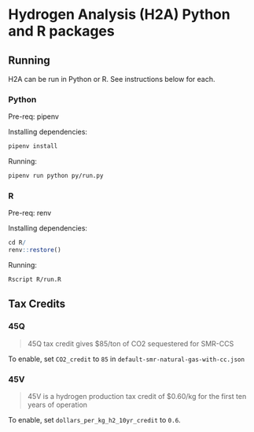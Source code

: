 # Hydrogen Analysis (H2A) Python and R packages

## Running

H2A can be run in Python or R. See instructions below for each.

### Python

Pre-req: pipenv

Installing dependencies:

```bash
pipenv install
```

Running:
  
```bash
pipenv run python py/run.py
```

### R

Pre-req: renv

Installing dependencies:

```R
cd R/
renv::restore()
```

Running:
  
```bash
Rscript R/run.R
```

## Tax Credits

### 45Q

> 45Q tax credit gives $85/ton of CO2 sequestered for SMR-CCS

To enable, set `CO2_credit` to `85` in `default-smr-natural-gas-with-cc.json`

### 45V

> 45V is a hydrogen production tax credit of $0.60/kg for the first ten years of operation

To enable, set `dollars_per_kg_h2_10yr_credit` to `0.6`.
